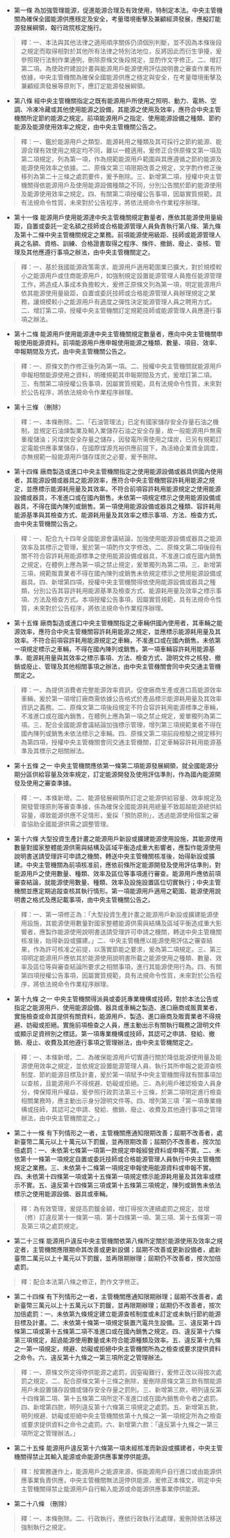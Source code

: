 * 第一條 為加強管理能源，促進能源合理及有效使用，特制定本法。中央主管機關為確保全國能源供應穩定及安全，考量環境衝擊及兼顧經濟發展，應擬訂能源發展綱領，報行政院核定施行。

> 釋：一、本法與其他法律之適用順序關係仍須個別判斷，並不因為本條後段之規定而取得相對於其他所有法律之特別法地位，反將因此而衍生爭擾，爰參照現行法制作業通例，刪除原條文後段規定，並酌作文字修正。二、增訂第二項。為使政府建設計畫與能源用戶能源使用評估說明書之審查作業有所依據，中央主管機關為確保全國能源供應之穩定與安全，在考量環境衝擊及兼顧經濟發展等原則下，應訂定能源發展綱領。

* 第八條 經中央主管機關指定之既有能源用戶所使用之照明、動力、電熱、空調、冷凍冷藏或其他使用能源之設備，其能源之使用及效率，應符合中央主管機關所定節約能源之規定。前項能源用戶之指定、使用能源設備之種類、節約能源及能源使用效率之規定，由中央主管機關公告之。

> 釋：一、鑑於能源用戶之類型、能源耗用之種類及其可採行之節約能源、能源合理有效使用之規定均不同，難以一體適用，爰修正合併原條文第一項及第二項規定，列為第一項，作為規範能源用戶範圍與其應遵循之節約能源及能源使用效率之依據。二、原條文第三項限期改善之規定，文字酌作修正後移列為第二十三條之處罰要件，爰予刪除。三、新增第二項，授權中央主管機關得依能源用戶及使用能源設備種類之不同，分別公告關於節約能源使用及能源使用效率之規定。四、有關第二項授權公告事項，因屬實質規範，具有法規命令性質，未來對於公告程序，將依法規命令作業程序辦理。

* 第十一條 能源用戶使用能源達中央主管機關規定數量者，應依其能源使用量級距，自置或委託一定名額之技師或合格能源管理人員負責執行第八條、第九條及第十二條中央主管機關規定之業務。前項能源使用級距、技師或能源管理人員之名額、資格、訓練、合格證書取得之程序、條件、撤銷、廢止、查核、管理及其他應遵行事項之辦法，由中央主管機關定之。

> 釋：一、基於我國能源政策需求，能源用戶適用範圍業已擴大，對於規模較小之能源用戶或住商能源用戶，如強制規定設置能源管理人員擔任能源管理工作，將造成人事成本負擔較大，爰修正原條文列為第一項，明定能源用戶依其能源使用量級距，自置或委託技師或合格能源管理人員辦理規定之業務，讓規模較小之能源用戶有適度之彈性決定能源管理人員之聘用方式。二、增訂第二項，授權中央主管機關訂定規範技師或能源管理人員應遵行事項之辦法。

* 第十二條 能源用戶使用能源達中央主管機關規定數量者，應向中央主管機關申報使用能源資料。前項能源用戶應申報使用能源之種類、數量、項目、效率、申報期間及方式，由中央主管機關公告之。

> 釋：一、原條文酌作修正後列為第一項。二、授權中央主管機關就能源用戶申報相關能源使用之資料，明確規範其申報期間及方式，爰增訂第二項。三、有關第二項授權公告事項，因屬實質規範，具有法規命令性質，未來對於公告程序，將依法規命令作業程序辦理。

* 第十三條 （刪除）

> 釋：一、本條刪除。二、「石油管理法」已定有國家儲存安全存量石油之機制，並規定石油煉製業及輸入業儲存石油之安全存量，故一般能源用戶無需重複儲油；另煤炭安全存量之儲存，因發電所需使用之煤炭，已另有規範訂定電能供應事業儲存，在國際煤源充裕供應前提下，為活絡企業資金調度，亦無規範一般能源用戶儲存煤炭之必要，爰予刪除。

* 第十四條 廠商製造或進口中央主管機關指定之使用能源設備或器具供國內使用者，其能源設備或器具之能源效率，應符合中央主管機關容許耗用能源之規定，並應標示能源耗用量及其效率。不符合前項容許耗用能源規定之使用能源設備或器具，不准進口或在國內銷售。未依第一項規定標示之使用能源設備或器具，不得在國內陳列或銷售。第一項使用能源設備或器具之種類、容許耗用能源基準與其檢查方式、能源耗用量及其效率之標示事項、方法、檢查方式，由中央主管機關公告之。

> 釋：一、配合九十四年全國能源會議結論，加強使用能源設備或器具之能源效率及其標示之管理，爰於第一項酌作文字修改。二、原條文第二項後段有關不符合容許耗用能源標準之使用能源設備或器具，不准進口或在國內銷售之規定，在體例上應為第一項之禁止規定，爰單獨列為第二項。三、新增第三項，規範販賣業者不得在國內陳列或銷售未依規定標示之使用能源設備或器具。四、新增第四項，授權中央主管機關得依使用能源設備或器具之種類，分別公告其容許耗用能源基準及檢查方式、能源耗用量及效率之標示事項、方法及檢查方式。本項授權公告事項，因屬實質規範，具有法規命令性質，未來對於公告程序，將依法規命令作業程序辦理。

* 第十五條 廠商製造或進口中央主管機關指定之車輛供國內使用者，其車輛之能源效率，應符合中央主管機關容許耗用能源之規定，並應標示能源耗用量及其效率。不符合前項容許耗用能源規定之車輛，不准進口或在國內銷售。未依第一項規定標示之車輛，不得在國內陳列或銷售。第一項車輛容許耗用能源基準、能源耗用量與其效率之標示事項、方法、檢查方式、證明文件之核發、撤銷或廢止、管理及其他相關事項之辦法，由中央主管機關會同中央交通主管機關定之。

> 釋：一、為提供消費者完整能源效率資訊，促使廠商生產或進口高能源效率車輛，爰於第一項增訂廠商需依據公告格式於產品標示能源耗用量及其效率資訊之義務。二、原條文第二項後段規定不符合容許耗用能源標準之車輛，不准進口或在國內銷售，在體例上應為第一項之禁止規定，爰單獨列為第二項。三、配合全國能源會議結論加強標示管理，增列第三項規範業者不得在國內陳列或銷售未依法標示之車輛。四、原條文第二項前段檢驗之規定移列為第四項，授權中央主管機關會同交通主管機關，訂定車輛容許耗用能源基準及其標示之相關辦法。

* 第十五條 之一 中央主管機關應依第一條第二項能源發展綱領，就全國能源分期分區供給容量及效率規定，訂定能源開發及使用評估準則，作為國內能源開發及使用之審查準據。

> 釋：一、本條新增。二、能源發展綱領所訂定之能源供給容量、效率規定及開發管理原則等審查準據，係為確保全國能源耗用總量不致超越能源總供給容量，導致能源供應不足情形，爰採「預防原則」，透過能源使用個案之審查協助全國能源供需之調整管理。

* 第十六條 大型投資生產計畫之能源用戶新設或擴建能源使用設施，其能源使用數量對國家整體能源供需與結構及區域平衡造成重大影響者，應製作能源使用說明書送請受理許可申請之機關，轉送中央主管機關核准後，始得新設或擴建。中央主管機關為前項核准前，應依前條所定能源開發及使用評估準則，對能源用戶之使用數量、種類、效率及區位等事項進行審查。能源用戶應依前項審查結論，就能源使用數量、種類、效率及設施設置區位切實執行；中央主管機關並應定期追蹤查核其執行情形。第一項能源用戶適用之範圍、能源使用說明書之格式及應記載事項，由中央主管機關公告之。

> 釋：一、第一項修正為：「大型投資生產計畫之能源用戶新設或擴建能源使用設施，其能源使用數量對國家整體能源供需與結構及區域平衡造成重大影響者，應製作能源使用說明書送請受理許可申請之機關，轉送中央主管機關核准後，始得新設或擴建。」二、中央主管機應以能源使用評估之審查結果，作為許可核准之前提，以落實節能之要求，爰為第二項規定。三、第三項明定能源用戶應依其於能源使用說明書所載之能源使用之種類、數量、效率及區位等與審查結論所要求之相關事項，進行其能源使用行為。四、有關第四項授權公告事項，因屬實質規範，具有法規命令性質，未來對於公告程序，將依法規命令作業程序辦理。

* 第十九條 之一 中央主管機關得派員或委託專業機構或技師，對於本法公告或指定之能源用戶、使用能源設備、器具或車輛之製造、進口廠商或販賣業者，實施檢查或命其提供有關資料，能源用戶、製造、進口廠商及販賣業者不得規避、妨礙或拒絕。實施前項檢查之人員，應主動出示有關執行職務之證明文件或顯示足資辨別之標誌。第一項專業機構或技師，其認可之申請、發給、撤銷、廢止、收費及其他遵行事項之管理辦法，由中央主管機關定之。

> 釋：一、本條新增。二、為確保能源用戶切實遵行關於降低能源使用量及能源使用效率之規定，並依規定設置能源管理人員、執行其所申報之能源查核制度、節約能源目標及計畫，爰於第一項賦予中央主管機關得就有關事項加以查核，且能源用戶不得規避、妨礙或拒絕。三、為利用戶確認檢查人員身分，俾保障用戶權益，爰參照行政罰法第三十三條，於第二項明定進行檢查相關業務時，應主動出示身分證明文件等。四、增列第三項「第一項專業機構或技師，其認可之申請、發給、撤銷、廢止、收費及其他遵行事項之管理辦法，由中央主管機關定之。」

* 第二十一條 有下列情形之一者，主管機關應通知限期改善；屆期不改善者，處新臺幣二萬元以上十萬元以下罰鍰，並再限期改善；屆期仍不改善者，按次加倍處罰：一、未依第七條第一項第一款規定申報經營資料或申報不實。二、未依第十一條第一項規定自置或委託技師或合格能源管理人員執行中央主管機關規定之業務。三、未依第十二條第一項規定申報使用能源資料或申報不實。四、未依第十四條第一項或第十五條第一項規定標示能源耗用量及其效率或標示不實。五、違反第十四條第三項或第十五條第三項規定，陳列或銷售未依法標示之使用能源設備、器具或車輛。

> 釋：為有效管理，爰提高罰鍰金額，增訂得按次連續處罰之規定，並增（修）訂違反第十一條第一項、第十四條第一項、第三項、第十五條第一項及第三項之處罰規定。

* 第二十三條 能源用戶違反中央主管機關依第八條所定關於能源使用及效率之規定者，主管機關應限期命其改善或更新設備；屆期不改善或更新設備者，處新臺幣二萬元以上十萬元以下罰鍰，並再限期辦理；屆期仍不改善者，按次加倍處罰。

> 釋：配合本法第八條之修正，酌作文字修正。

* 第二十四條 有下列情形之一者，主管機關應通知限期辦理；屆期不改善者，處新臺幣三萬元以上十五萬元以下罰鍰，並再限期辦理；屆期仍不改善者，按次加倍處罰：一、未依第九條規定建立能源查核制度或未訂定或未執行節約能源目標及計畫。二、未依第十條第一項規定裝置汽電共生設備。三、違反第十四條第二項或第十五條第二項不准進口或在國內銷售之規定。四、違反第十六條第三項規定，超過能源使用數量或未符合能源種類及效率。五、違反第十九條之一第一項規定，規避、妨礙或拒絕中央主管機關所為之檢查或要求提供資料之命令。六、違反第十九條之一第三項所定之管理辦法。

> 釋：一、原條文所定得停供能源之處罰，因窒礙難行，爰修正改以得按次處罰之規定。二、配合原條文第十三條之刪除，爰刪除原條文第三款有關能源用戶未設置儲存設備或儲存安全存量之罰則。三、新增第三款，明列違反第十四條第二項、第十五條第二項所定不准進口或在國內銷售命令者之處罰。四、新增第四款，明列違反第十六條第三項規定之處罰。五、新增第五款，明列規避、妨礙或拒絕中央主管機關依第十九條之一第一項規定所為之檢查或要求提供資料之命令之處罰。六、新增第六款：「違反第十九條之一第三項所定之管理辦法。」

* 第二十五條 能源用戶違反第十六條第一項未經核准而新設或擴建者，中央主管機關得禁止其輸入能源或命能源供應事業停供能源。

> 釋：按實務運作上，能源用戶之能源來源，係能源用戶自行進口或由能源供應事業負責供應，中央主管機關無法逕停供能源，爰修正本條文，明定中央主管機關得禁止能源用戶自行輸入能源或命能源供應事業停供能源。

* 第二十八條 （刪除）

> 釋：一、本條刪除。二、行政執行，應依行政執行法處理，爰刪除依法移送強制執行之規定。

